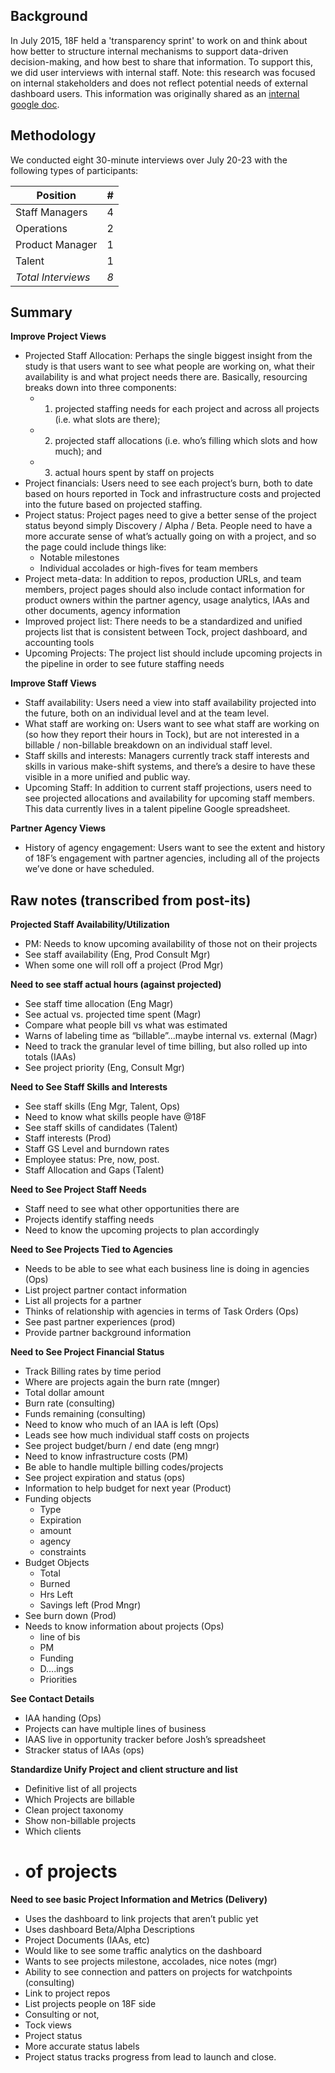 ## Background

In July 2015, 18F held a 'transparency sprint' to work on and think about how better to structure internal mechanisms to support data-driven decision-making, and how best to share that information. To support this, we did user interviews with internal staff. Note: this research was focused on internal stakeholders and does not reflect potential needs of external dashboard users. This information was originally shared as an [internal google doc](https://docs.google.com/document/d/1dno2gtYtsfe-DOlHOAfEHcTM8ePGmnzAW6CQIc1AICw/edit#heading=h.6q1xk43scllq).

## Methodology

We conducted eight 30-minute interviews over July 20-23 with the following types of participants:

Position | #
--- | ---
Staff Managers | 4
Operations | 2
Product Manager | 1
Talent | 1
*Total Interviews* | *8*

## Summary

**Improve Project Views**
- Projected Staff Allocation: Perhaps the single biggest insight from the study is that users want to see what people are working on, what their availability is and what project needs there are. Basically, resourcing breaks down into three components:
  - 1) projected staffing needs for each project and across all projects (i.e. what slots are there);
  - 2) projected staff allocations (i.e. who’s filling which slots and how much); and
  - 3) actual hours spent by staff on projects
- Project financials: Users need to see each project’s burn, both to date based on hours reported in Tock and infrastructure costs and projected into the future based on projected staffing.
- Project status: Project pages need to give a better sense of the project status beyond simply Discovery / Alpha / Beta. People need to have a more accurate sense of what’s actually going on with a project, and so the page could include things like:
  - Notable milestones
  - Individual accolades or high-fives for team members
- Project meta-data: In addition to repos, production URLs, and team members, project pages should also include contact information for product owners within the partner agency, usage analytics, IAAs and other documents, agency information
- Improved project list: There needs to be a standardized and unified projects list that is consistent between Tock, project dashboard, and accounting tools
- Upcoming Projects: The project list should include upcoming projects in the pipeline in order to see future staffing needs

**Improve Staff Views**
- Staff availability: Users need a view into staff availability projected into the future, both on an individual level and at the team level.
- What staff are working on: Users want to see what staff are working on (so how they report their hours in Tock), but are not interested in a billable / non-billable breakdown on an individual staff level.
- Staff skills and interests: Managers currently track staff interests and skills in various make-shift systems, and there’s a desire to have these visible in a more unified and public way.
- Upcoming Staff: In addition to current staff projections, users need to see projected allocations and availability for upcoming staff members. This data currently lives in a talent pipeline Google spreadsheet.

**Partner Agency Views**
- History of agency engagement: Users want to see the extent and history of 18F’s engagement with partner agencies, including all of the projects we’ve done or have scheduled.

## Raw notes (transcribed from post-its)

**Projected Staff Availability/Utilization**
- PM: Needs to know upcoming availability of those not on their projects
- See staff availability (Eng, Prod Consult Mgr)
- When some one will roll off a project (Prod Mgr)

**Need to see staff actual hours (against projected)**
- See staff time allocation (Eng Magr)
- See actual vs. projected time spent (Magr)
- Compare what people bill vs what was estimated
- Warns of labeling time as “billable”...maybe internal vs. external (Magr)
- Need to track the granular level of time billing, but also rolled up into totals (IAAs)
- See project priority (Eng, Consult Mgr)

**Need to See Staff Skills and Interests**
- See staff skills (Eng Mgr, Talent, Ops)
- Need to know what skills people have @18F
- See staff skills of candidates (Talent)
- Staff interests (Prod)
- Staff GS Level and burndown rates
- Employee status: Pre, now, post.
- Staff Allocation and Gaps (Talent)

**Need to See Project Staff Needs**
- Staff need to see what other opportunities there are
- Projects identify staffing needs
- Need to know the upcoming projects to plan accordingly

**Need to See Projects Tied to Agencies**
- Needs to be able to see what each business line is doing in agencies (Ops)
- List project partner contact information
- List all projects for a partner
- Thinks of relationship with agencies in terms of Task Orders (Ops)
- See past partner experiences (prod)
- Provide partner background information

**Need to See Project Financial Status**
- Track Billing rates by time period
- Where are projects again the burn rate (mnger)
- Total dollar amount
- Burn rate (consulting)
- Funds remaining (consulting)
- Need to know who much of an IAA is left (Ops)
- Leads see how much individual staff costs on projects
- See project budget/burn / end date (eng mngr)
- Need to know infrastructure costs (PM)
- Be able to handle multiple billing codes/projects
- See project expiration and status (ops)
- Information to help budget for next year (Product)
- Funding objects
  - Type
  - Expiration
  - amount
  - agency
  - constraints
- Budget Objects
  - Total
  - Burned
  - Hrs Left
  - Savings left (Prod Mngr)
- See burn down (Prod)
- Needs to know information about projects (Ops)
  - line of bis
  - PM
  - Funding
  - D….ings
  - Priorities

**See Contact Details**
- IAA handing (Ops)
- Projects can have multiple lines of business
- IAAS live in opportunity tracker before Josh’s spreadsheet
- Stracker status of IAAs (ops)

**Standardize Unify Project and client structure and list**
- Definitive list of all projects
- Which Projects are billable
- Clean project taxonomy
- Show non-billable projects
- Which clients
- # of projects

**Need to see basic Project Information and Metrics (Delivery)**
- Uses the dashboard to link projects that aren’t public yet
- Uses dashboard Beta/Alpha Descriptions
- Project Documents (IAAs, etc)
- Would like to see some traffic analytics on the dashboard
- Wants to see projects milestone, accolades, nice notes (mgr)
- Ability to see connection and patters on projects for watchpoints (consulting)
- Link to project repos
- List projects people on 18F side
- Consulting or not,
- Tock views
- Project status
- More accurate status labels
- Project status tracks progress from lead to launch and close.
